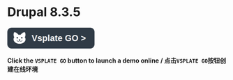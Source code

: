 # Drupal 8.3.5

<a href="https://www.vsplate.com/?docker-compose=https://github.com/vsplate/dcenvs/drupal/8.3.5"><img alt="VSPLATE GO" src="https://raw.githubusercontent.com/vsplate/images/master/vsgo_btn.png" width="200px"></a>

**Click the `VSPLATE GO` button to launch a demo online / 点击`VSPLATE GO`按钮创建在线环境**